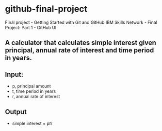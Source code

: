 # github-final-project
Final project - Getting Started with Git and GitHub IBM Skills Network - Final Project: Part 1 - GitHub UI

## A calculator that calculates simple interest given principal, annual rate of interest and time period in years.

## Input:
 *  p, principal amount
 * t, time period in years
 *  r, annual rate of interest
## Output
 * simple interest = p*t*r
